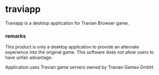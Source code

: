 # traviapp
Traviapp is a desktop application for Travian Browser game.


### remarks

This product is only a desktop application to provide an alternate experience into the original game. This software does not allow users to have unfair advantage.

Application uses Travian game servers owned by Travian Games GmbH.


